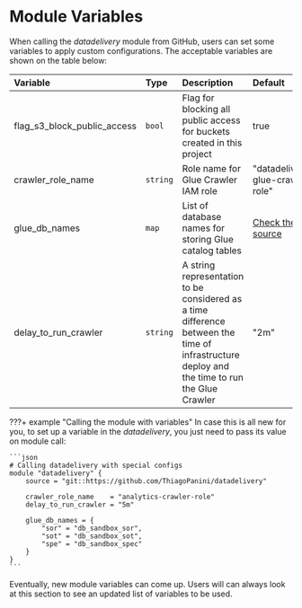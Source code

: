 # Module Variables

When calling the *datadelivery* module from GitHub, users can set some variables to apply custom configurations. The acceptable variables are shown on the table below:

| **Variable** | **Type** | **Description** | **Default** |
| :-- | :-- | :-- | :-- |
| flag_s3_block_public_access | `bool` | Flag for blocking all public access for buckets created in this project | true |
| crawler_role_name | `string` | Role name for Glue Crawler IAM role | "datadelivery-glue-crawler-role" |
| glue_db_names | `map` | List of database names for storing Glue catalog tables | [Check the source](https://github.com/ThiagoPanini/datadelivery/blob/main/variables.tf#L56) |
| delay_to_run_crawler | `string` | A string representation to be considered as a time difference between the time of infrastructure deploy and the time to run the Glue Crawler | "2m" |

???+ example "Calling the module with variables"
    In case this is all new for you, to set up a variable in the *datadelivery*, you just need to pass its value on module call:

    ```json
    # Calling datadelivery with special configs
    module "datadelivery" {
        source = "git::https://github.com/ThiagoPanini/datadelivery"

        crawler_role_name    = "analytics-crawler-role"
        delay_to_run_crawler = "5m"

        glue_db_names = {
            "sor" = "db_sandbox_sor",
            "sot" = "db_sandbox_sot",
            "spe" = "db_sandbox_spec"
        }
    }
    ```

Eventually, new module variables can come up. Users will can always look at this section to see an updated list of variables to be used.